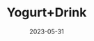 ---
title: 'Yogurt+Drink'
date: '2023-05-31' 
metatag: '' 
inventory: '10' 
draft: false 
# meta description 
shortDescripton: ''
description: 'Dairy'
longdescription: ''
tags: ''
brand: ''
subCategory: ''
unit: 'Unit'
sellCount: '0'
featured: False
# product Price
price: '60.0'
# Product Short Description
productID: '4BF136E8-1BFF-ED11-996D-005056B3A416'
type: 'products'
category: 'Dairy' 
thumnailproduct: 'https://eraconnect.blob.core.windows.net/product-images/basics/184adb43-5746-4b1b-8410-79972a6a2264.webp' 
images:
  - image: 'https://eraconnect.blob.core.windows.net/product-images/basics/184adb43-5746-4b1b-8410-79972a6a2264.webp'  
Variants:
---